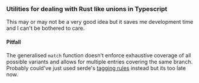 ### Utilities for dealing with Rust like unions in Typescript
This may or may not be a very good idea but it saves me development time and I can't be bothered to care.
#### Pitfall
The generalised `match` function doesn't enforce exhaustive coverage of all possible variants and allows 
for multiple entries covering the same branch. Probably could've just used serde's [tagging rules](https://serde.rs/enum-representations.html#adjacently-tagged) instead
but its too late now.
